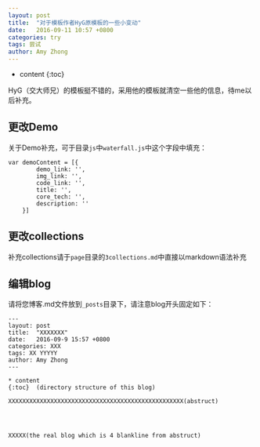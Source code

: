 ```yaml
---
layout: post
title:  "对于模板作者HyG原模板的一些小变动"
date:   2016-09-11 10:57 +0800
categories: try
tags: 尝试
author: Amy Zhong
---
```


* content
{:toc}

HyG（交大师兄）的模板挺不错的，采用他的模板就清空一些他的信息，待me以后补充。





## 更改Demo

关于Demo补充，可于目录`js`中`waterfall.js`中这个字段中填充：

```
var demoContent = [{
        demo_link: '',
        img_link: '',
        code_link: '',
        title: '',
        core_tech: '',
        description: ''
    }]
```

## 更改collections

补充collections请于`page`目录的`3collections.md`中直接以markdown语法补充

## 编辑blog

请将您博客.md文件放到`_posts`目录下，请注意blog开头固定如下：

```
---
layout: post
title:  "XXXXXXX"
date:   2016-09-9 15:57 +0800
categories: XXX
tags: XX YYYYY
author: Amy Zhong
---

* content
{:toc}  (directory structure of this blog)

XXXXXXXXXXXXXXXXXXXXXXXXXXXXXXXXXXXXXXXXXXXXXXXXXX(abstruct)




XXXXX(the real blog which is 4 blankline from abstruct)
```